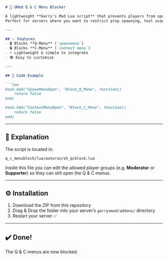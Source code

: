 ````markdown
# 🚫 GMod Q & C Menu Blocker

A lightweight **Garry's Mod Lua script** that prevents players from opening the **Q-Menu (Spawnmenu)** and **C-Menu (Context menu)**.  
Perfect for servers where you want to restrict prop spawning, tool usage, or access to certain context features.

---

## ✨ Features
- 🔒 Blocks **Q-Menu** (`spawnmenu`)
- 🔒 Blocks **C-Menu** (`context menu`)
- ⚡ Lightweight & simple to integrate
- 🛠️ Easy to customize

---

## 📜 Code Example

```lua
hook.Add("SpawnMenuOpen", "Block_Q_Menu", function()
    return false
end)

hook.Add("ContextMenuOpen", "Block_C_Menu", function()
    return false
end)
````

---

## 🧩 Explanation

The script is located in:

```
q_c_menublock/lua/autorun/sh_qcblock.lua
```

Inside this file you can edit the allowed player groups (e.g. **Moderator** or **Supporter**) so they can still open the Q & C menus.

---

## ⚙️ Installation

1. Download the ZIP from this repository
2. Drag & Drop the folder into your server’s `garrysmod/addons/` directory
3. Restart your server ✅

---

## ✔️ Done!

The Q & C menus are now blocked.

